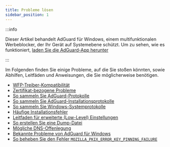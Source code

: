 ```yaml
---
title: Probleme lösen
sidebar_position: 1
---
```


:::info

Dieser Artikel behandelt AdGuard für Windows, einem multifunktionalen Werbeblocker, der Ihr Gerät auf Systemebene schützt. Um zu sehen, wie es funktioniert, [laden Sie die AdGuard-App herunter](https://agrd.io/download-kb-adblock)

:::

Im Folgenden finden Sie einige Probleme, auf die Sie stoßen könnten, sowie Abhilfen, Leitfäden und Anweisungen, die Sie möglicherweise benötigen.

- [WFP-Treiber-Kompatibilität](/adguard-for-windows/solving-problems/wfp-driver/)
- [Zertifikat-bezogene Probleme](/adguard-for-windows/solving-problems/connection-not-trusted/)
- [So sammeln Sie AdGuard-Protokolle](/adguard-for-windows/solving-problems/adguard-logs/)
- [So sammeln Sie AdGuard-Installationsprotokolle](/adguard-for-windows/solving-problems/installation-logs/)
- [So sammeln Sie Windows-Systemprotokolle](/adguard-for-windows/solving-problems/system-logs/)
- [Häufige Installationsfehler](/adguard-for-windows/solving-problems/common-installer-errors/)
- [Leitfaden für erweiterte (Low-Level) Einstellungen](/adguard-for-windows/solving-problems/low-level-settings/)
- [So erstellen Sie eine Dump-Datei](/adguard-for-windows/solving-problems/dump-file/)
- [Mögliche DNS-Offenlegung](/adguard-for-windows/solving-problems/dns-leaks/)
- [Bekannte Probleme von AdGuard für Windows](/adguard-for-windows/solving-problems/known-issues/)
- [So beheben Sie den Fehler `MOZILLA_PKIX_ERROR_KEY_PINNING_FAILURE`](/adguard-for-windows/solving-problems/mozilla-error/)
